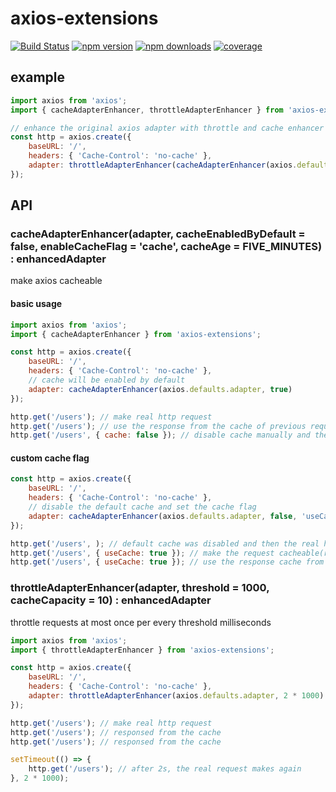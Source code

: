# axios-extensions

[![Build Status](https://img.shields.io/travis/kuitos/axios-extensions.svg?style=flat-square)](https://travis-ci.org/kuitos/axios-extensions)
[![npm version](https://img.shields.io/npm/v/axios-extensions.svg?style=flat-square)](https://www.npmjs.com/package/axios-extensions)
[![npm downloads](https://img.shields.io/npm/dt/axios-extensions.svg?style=flat-square)](https://www.npmjs.com/package/axios-extensions)
[![coverage](https://img.shields.io/codecov/c/github/kuitos/axios-extensions.svg?style=flat-square)](https://codecov.io/gh/kuitos/axios-extensions)

## example

```javascript
import axios from 'axios';
import { cacheAdapterEnhancer, throttleAdapterEnhancer } from 'axios-extensions';

// enhance the original axios adapter with throttle and cache enhancer 
const http = axios.create({
	baseURL: '/',
	headers: { 'Cache-Control': 'no-cache' },
	adapter: throttleAdapterEnhancer(cacheAdapterEnhancer(axios.defaults.adapter, true))
});
```

## API

### cacheAdapterEnhancer(adapter, cacheEnabledByDefault = false, enableCacheFlag = 'cache', cacheAge = FIVE_MINUTES) : enhancedAdapter
make axios cacheable

#### basic usage

```javascript
import axios from 'axios';
import { cacheAdapterEnhancer } from 'axios-extensions';

const http = axios.create({
	baseURL: '/',
	headers: { 'Cache-Control': 'no-cache' },
	// cache will be enabled by default
	adapter: cacheAdapterEnhancer(axios.defaults.adapter, true)
});

http.get('/users'); // make real http request
http.get('/users'); // use the response from the cache of previous request, without real http request made
http.get('/users', { cache: false }); // disable cache manually and the the real http request invoked   

```

#### custom cache flag

```javascript
const http = axios.create({
	baseURL: '/',
	headers: { 'Cache-Control': 'no-cache' },
	// disable the default cache and set the cache flag
	adapter: cacheAdapterEnhancer(axios.defaults.adapter, false, 'useCache')
});

http.get('/users', ); // default cache was disabled and then the real http request invoked 
http.get('/users', { useCache: true }); // make the request cacheable(real http request made due to first request invoke)
http.get('/users', { useCache: true }); // use the response cache from previous request
```

### throttleAdapterEnhancer(adapter, threshold = 1000, cacheCapacity = 10) : enhancedAdapter
throttle requests at most once per every threshold milliseconds

```js
import axios from 'axios';
import { throttleAdapterEnhancer } from 'axios-extensions';

const http = axios.create({
	baseURL: '/',
	headers: { 'Cache-Control': 'no-cache' },
	adapter: throttleAdapterEnhancer(axios.defaults.adapter, 2 * 1000)
});

http.get('/users'); // make real http request
http.get('/users'); // responsed from the cache
http.get('/users'); // responsed from the cache

setTimeout(() => {
	http.get('/users'); // after 2s, the real request makes again
}, 2 * 1000);
```
